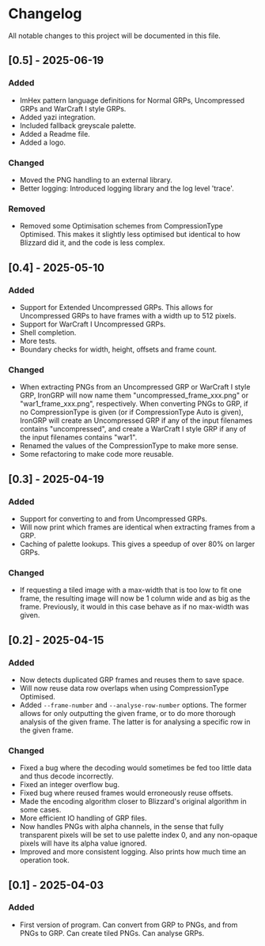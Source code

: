 # Changelog

All notable changes to this project will be documented in this file.

## [0.5] - 2025-06-19

### Added
- ImHex pattern language definitions for Normal GRPs, Uncompressed GRPs and WarCraft I style GRPs.
- Added yazi integration.
- Included fallback greyscale palette.
- Added a Readme file.
- Added a logo.

### Changed
- Moved the PNG handling to an external library.
- Better logging: Introduced logging library and the log level 'trace'.

### Removed
- Removed some Optimisation schemes from CompressionType Optimised. This makes it slightly less optimised but identical to how Blizzard did it, and the code is less complex.



## [0.4] - 2025-05-10

### Added
- Support for Extended Uncompressed GRPs. This allows for Uncompressed GRPs to have frames with a width up to 512 pixels.
- Support for WarCraft I Uncompressed GRPs.
- Shell completion.
- More tests.
- Boundary checks for width, height, offsets and frame count.

### Changed
- When extracting PNGs from an Uncompressed GRP or WarCraft I style GRP, IronGRP will now name them "uncompressed_frame_xxx.png" or "war1_frame_xxx.png", respectively. When converting PNGs to GRP, if no CompressionType is given (or if CompressionType Auto is given), IronGRP will create an Uncompressed GRP if any of the input filenames contains "uncompressed", and create a WarCraft I style GRP if any of the input filenames contains "war1".
- Renamed the values of the CompressionType to make more sense.
- Some refactoring to make code more reusable.



## [0.3] - 2025-04-19

### Added
- Support for converting to and from Uncompressed GRPs.
- Will now print which frames are identical when extracting frames from a GRP.
- Caching of palette lookups. This gives a speedup of over 80% on larger GRPs.

### Changed
- If requesting a tiled image with a max-width that is too low to fit one frame, the resulting image will now be 1 column wide and as big as the frame. Previously, it would in this case behave as if no max-width was given.



## [0.2] - 2025-04-15

### Added
- Now detects duplicated GRP frames and reuses them to save space.
- Will now reuse data row overlaps when using CompressionType Optimised.
- Added `--frame-number` and `--analyse-row-number` options. The former allows for only outputting the given frame, or to do more thorough analysis of the given frame. The latter is for analysing a specific row in the given frame.

### Changed
- Fixed a bug where the decoding would sometimes be fed too little data and thus decode incorrectly.
- Fixed an integer overflow bug.
- Fixed bug where reused frames would erroneously reuse offsets.
- Made the encoding algorithm closer to Blizzard's original algorithm in some cases.
- More efficient IO handling of GRP files.
- Now handles PNGs with alpha channels, in the sense that fully transparent pixels will be set to use palette index 0, and any non-opaque pixels will have its alpha value ignored.
- Improved and more consistent logging. Also prints how much time an operation took.



## [0.1] - 2025-04-03

### Added
- First version of program. Can convert from GRP to PNGs, and from PNGs to GRP. Can create tiled PNGs. Can analyse GRPs.
